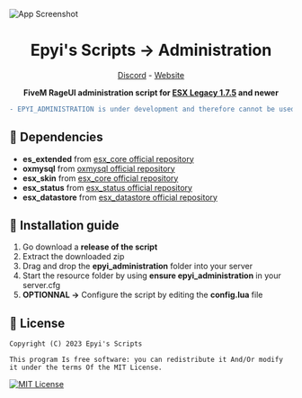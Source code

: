 ![App Screenshot](https://media.discordapp.net/attachments/987630296801345544/1127114568284512306/banner3.png?width=1440&height=273)

<h1 align='center'>Epyi's Scripts → Administration</a></h1>
<p align='center'><a href='https://discord.gg/VyRPheG6Es'>Discord</a> - <a href='#'>Website</a></b></h5>

<p align='center'><b>FiveM RageUI administration script for <a href="https://github.com/esx-framework/esx_core">ESX Legacy 1.7.5</a> and newer</b></p>

```diff
- EPYI_ADMINISTRATION is under development and therefore cannot be used at this time. The official and stable versions are given as a release.
```
## 💾 Dependencies
- **es_extended** from <a href="https://github.com/esx-framework/esx_core">esx_core official repository</a>
- **oxmysql** from <a href="https://github.com/overextended/oxmysql">oxmysql official repository</a>
- **esx_skin** from <a href="https://github.com/esx-framework/esx_core">esx_core official repository</a>
- **esx_status** from <a href="https://github.com/esx-framework/esx_status">esx_status official repository</a>
- **esx_datastore** from <a href="https://github.com/esx-framework/esx_datastore">esx_datastore official repository</a>
## 🔧 Installation guide
1. Go download a **release of the script**
2. Extract the downloaded zip
3. Drag and drop the **epyi_administration** folder into your server
4. Start the resource folder by using **ensure epyi_administration** in your server.cfg
5. **OPTIONNAL →** Configure the script by editing the **config.lua** file
## 📜 License
    Copyright (C) 2023 Epyi's Scripts

    This program Is free software: you can redistribute it And/Or modify it under the terms Of the MIT License.
[![MIT License](https://img.shields.io/badge/License-MIT-green.svg)](https://github.com/epyis-scripts/epyi_administration/blob/main/LICENSE)
